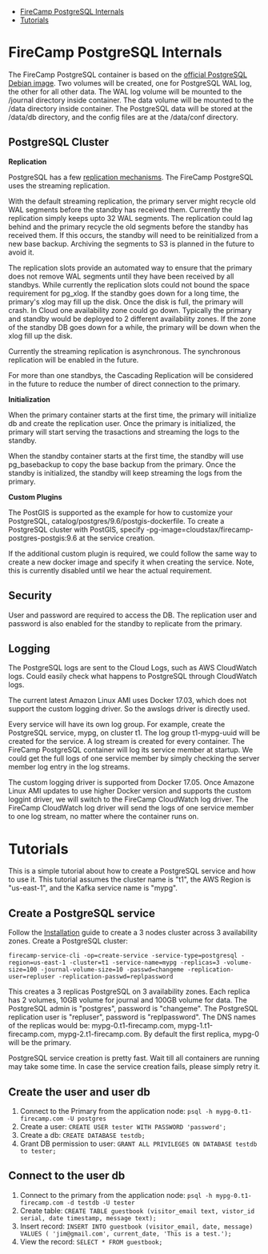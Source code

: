 * [FireCamp PostgreSQL Internals](https://github.com/cloudstax/firecamp/tree/master/catalog/postgres#firecamp-postgresql-internals)
* [Tutorials](https://github.com/cloudstax/firecamp/tree/master/catalog/postgres#tutorials)

# FireCamp PostgreSQL Internals

The FireCamp PostgreSQL container is based on the [official PostgreSQL Debian image](https://hub.docker.com/_/postgres/). Two volumes will be created, one for PostgreSQL WAL log, the other for all other data. The WAL log volume will be mounted to the /journal directory inside container. The data volume will be mounted to the /data directory inside container. The PostgreSQL data will be stored at the /data/db directory, and the config files are at the /data/conf directory.

## PostgreSQL Cluster

**Replication**

PostgreSQL has a few [replication mechanisms](https://www.postgresql.org/docs/current/static/high-availability.html). The FireCamp PostgreSQL uses the streaming replication.

With the default streaming replication, the primary server might recycle old WAL segments before the standby has received them. Currently the replication simply keeps upto 32 WAL segments. The replication could lag behind and the primary recycle the old segments before the standby has received them. If this occurs, the standby will need to be reinitialized from a new base backup. Archiving the segments to S3 is planned in the future to avoid it.

The replication slots provide an automated way to ensure that the primary does not remove WAL segments until they have been received by all standbys. While currently the replication slots could not bound the space requirement for pg_xlog. If the standby goes down for a long time, the primary's xlog may fill up the disk. Once the disk is full, the primary will crash. In Cloud one availability zone could go down. Typically the primary and standby would be deployed to 2 different availability zones. If the zone of the standby DB goes down for a while, the primary will be down when the xlog fill up the disk.

Currently the streaming replication is asynchronous. The synchronous replication will be enabled in the future.

For more than one standbys, the Cascading Replication will be considered in the future to reduce the number of direct connection to the primary.

**Initialization**

When the primary container starts at the first time, the primary will initialize db and create the replication user. Once the primary is initialized, the primary will start serving the trasactions and streaming the logs to the standby.

When the standby container starts at the first time, the standby will use pg_basebackup to copy the base backup from the primary. Once the standby is initialized, the standby will keep streaming the logs from the primary.

**Custom Plugins**

The PostGIS is supported as the example for how to customize your PostgreSQL, catalog/postgres/9.6/postgis-dockerfile. To create a PostgreSQL cluster with PostGIS, specify -pg-image=cloudstax/firecamp-postgres-postgis:9.6 at the service creation.

If the additional custom plugin is required, we could follow the same way to create a new docker image and specify it when creating the service. Note, this is currently disabled until we hear the actual requirement.

## Security

User and password are required to access the DB. The replication user and password is also enabled for the standby to replicate from the primary.

## Logging

The PostgreSQL logs are sent to the Cloud Logs, such as AWS CloudWatch logs. Could easily check what happens to PostgreSQL through CloudWatch logs.

The current latest Amazon Linux AMI uses Docker 17.03, which does not support the custom logging driver. So the awslogs driver is directly used.

Every service will have its own log group. For example, create the PostgreSQL service, mypg, on cluster t1. The log group t1-mypg-uuid will be created for the service. A log stream is created for every container. The FireCamp PostgreSQL container will log its service member at startup. We could get the full logs of one service member by simply checking the server member log entry in the log streams.

The custom logging driver is supported from Docker 17.05. Once Amazone Linux AMI updates to use higher Docker version and supports the custom loggint driver, we will switch to the FireCamp CloudWatch log driver. The FireCamp CloudWatch log driver will send the logs of one service member to one log stream, no matter where the container runs on.


# Tutorials

This is a simple tutorial about how to create a PostgreSQL service and how to use it. This tutorial assumes the cluster name is "t1", the AWS Region is "us-east-1", and the Kafka service name is "mypg".

## Create a PostgreSQL service
Follow the [Installation](https://github.com/cloudstax/firecamp/tree/master/docs/installation) guide to create a 3 nodes cluster across 3 availability zones. Create a PostgreSQL cluster:
```
firecamp-service-cli -op=create-service -service-type=postgresql -region=us-east-1 -cluster=t1 -service-name=mypg -replicas=3 -volume-size=100 -journal-volume-size=10 -passwd=changeme -replication-user=repluser -replication-passwd=replpassword
```

This creates a 3 replicas PostgreSQL on 3 availability zones. Each replica has 2 volumes, 10GB volume for journal and 100GB volume for data. The PostgreSQL admin is "postgres", password is "changeme". The PostgreSQL replication user is "repluser", password is "replpassword". The DNS names of the replicas would be: mypg-0.t1-firecamp.com, mypg-1.t1-firecamp.com, mypg-2.t1-firecamp.com. By default the first replica, mypg-0 will be the primary.

PostgreSQL service creation is pretty fast. Wait till all containers are running may take some time. In case the service creation fails, please simply retry it.


## Create the user and user db
1. Connect to the Primary from the application node: `psql -h mypg-0.t1-firecamp.com -U postgres`
2. Create a user: `CREATE USER tester WITH PASSWORD 'password';`
3. Create a db: `CREATE DATABASE testdb;`
4. Grant DB permission to user: `GRANT ALL PRIVILEGES ON DATABASE testdb to tester;`

## Connect to the user db
1. Connect to the primary from the application node: `psql -h mypg-0.t1-firecamp.com -d testdb -U tester`
2. Create table: `CREATE TABLE guestbook (visitor_email text, vistor_id serial, date timestamp, message text);`
3. Insert record: `INSERT INTO guestbook (visitor_email, date, message) VALUES ( 'jim@gmail.com', current_date, 'This is a test.');`
4. View the record: `SELECT * FROM guestbook;`

